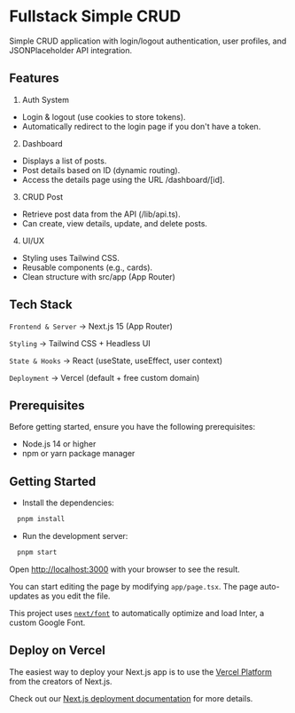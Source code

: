 # Fullstack Simple CRUD

Simple CRUD application with login/logout authentication, user profiles, and JSONPlaceholder API integration.

## Features

1. Auth System
  - Login & logout (use cookies to store tokens).
  - Automatically redirect to the login page if you don't have a token.

2. Dashboard
  - Displays a list of posts.
  - Post details based on ID (dynamic routing).
  - Access the details page using the URL /dashboard/[id].

3. CRUD Post
  - Retrieve post data from the API (/lib/api.ts).
  - Can create, view details, update, and delete posts.

4. UI/UX
  - Styling uses Tailwind CSS.
  - Reusable components (e.g., cards).
  - Clean structure with src/app (App Router)

## Tech Stack

`Frontend & Server` → Next.js 15 (App Router)

`Styling` → Tailwind CSS + Headless UI

`State & Hooks` → React (useState, useEffect, user context)

`Deployment` → Vercel (default + free custom domain)

## Prerequisites

Before getting started, ensure you have the following prerequisites:

- Node.js 14 or higher
- npm or yarn package manager

## Getting Started

- Install the dependencies:

```bash
  pnpm install
```

- Run the development server:

```bash
  pnpm start
```

Open [http://localhost:3000](http://localhost:3000) with your browser to see the result.

You can start editing the page by modifying `app/page.tsx`. The page auto-updates as you edit the file.

This project uses [`next/font`](https://nextjs.org/docs/basic-features/font-optimization) to automatically optimize and load Inter, a custom Google Font.

## Deploy on Vercel

The easiest way to deploy your Next.js app is to use the [Vercel Platform](https://vercel.com/new?utm_medium=default-template&filter=next.js&utm_source=create-next-app&utm_campaign=create-next-app-readme) from the creators of Next.js.

Check out our [Next.js deployment documentation](https://nextjs.org/docs/deployment) for more details.